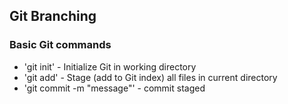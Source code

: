 ## Git Branching


### Basic Git commands
* 'git init' - Initialize Git in working directory
* 'git add' - Stage (add to Git index) all files in current directory
* 'git commit -m "message"' - commit staged 

